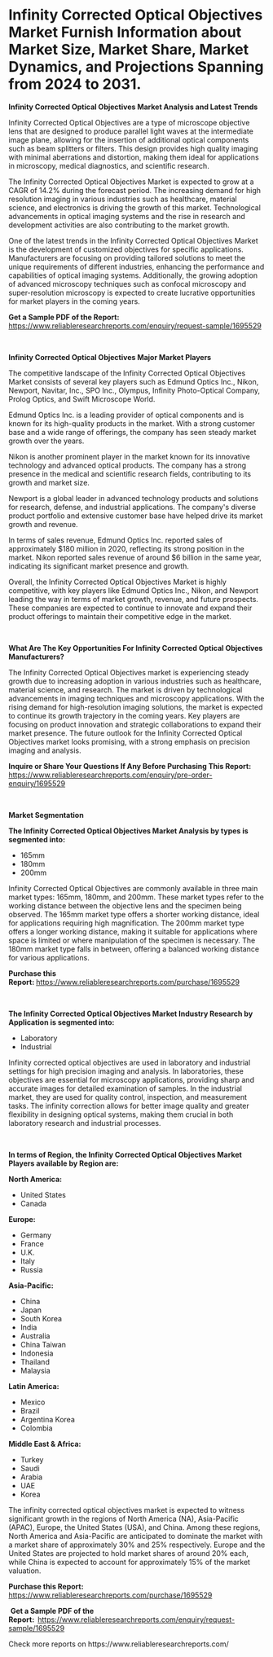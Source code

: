 <p><h1>Infinity Corrected Optical Objectives Market Furnish Information about Market Size, Market Share, Market Dynamics, and Projections Spanning from 2024 to 2031.</h1></p><p><strong>Infinity Corrected Optical Objectives Market Analysis and Latest Trends</strong></p>
<p><p>Infinity Corrected Optical Objectives are a type of microscope objective lens that are designed to produce parallel light waves at the intermediate image plane, allowing for the insertion of additional optical components such as beam splitters or filters. This design provides high quality imaging with minimal aberrations and distortion, making them ideal for applications in microscopy, medical diagnostics, and scientific research.</p><p>The Infinity Corrected Optical Objectives Market is expected to grow at a CAGR of 14.2% during the forecast period. The increasing demand for high resolution imaging in various industries such as healthcare, material science, and electronics is driving the growth of this market. Technological advancements in optical imaging systems and the rise in research and development activities are also contributing to the market growth.</p><p>One of the latest trends in the Infinity Corrected Optical Objectives Market is the development of customized objectives for specific applications. Manufacturers are focusing on providing tailored solutions to meet the unique requirements of different industries, enhancing the performance and capabilities of optical imaging systems. Additionally, the growing adoption of advanced microscopy techniques such as confocal microscopy and super-resolution microscopy is expected to create lucrative opportunities for market players in the coming years.</p></p>
<p><strong>Get a Sample PDF of the Report:&nbsp;</strong> <a href="https://www.reliableresearchreports.com/enquiry/request-sample/1695529">https://www.reliableresearchreports.com/enquiry/request-sample/1695529</a></p>
<p>&nbsp;</p>
<p><strong>Infinity Corrected Optical Objectives Major Market Players</strong></p>
<p><p>The competitive landscape of the Infinity Corrected Optical Objectives Market consists of several key players such as Edmund Optics Inc., Nikon, Newport, Navitar, Inc., SPO Inc., Olympus, Infinity Photo-Optical Company, Prolog Optics, and Swift Microscope World. </p><p>Edmund Optics Inc. is a leading provider of optical components and is known for its high-quality products in the market. With a strong customer base and a wide range of offerings, the company has seen steady market growth over the years. </p><p>Nikon is another prominent player in the market known for its innovative technology and advanced optical products. The company has a strong presence in the medical and scientific research fields, contributing to its growth and market size.</p><p>Newport is a global leader in advanced technology products and solutions for research, defense, and industrial applications. The company's diverse product portfolio and extensive customer base have helped drive its market growth and revenue.</p><p>In terms of sales revenue, Edmund Optics Inc. reported sales of approximately $180 million in 2020, reflecting its strong position in the market. Nikon reported sales revenue of around $6 billion in the same year, indicating its significant market presence and growth.</p><p>Overall, the Infinity Corrected Optical Objectives Market is highly competitive, with key players like Edmund Optics Inc., Nikon, and Newport leading the way in terms of market growth, revenue, and future prospects. These companies are expected to continue to innovate and expand their product offerings to maintain their competitive edge in the market.</p></p>
<p>&nbsp;</p>
<p><strong>What Are The Key Opportunities For Infinity Corrected Optical Objectives Manufacturers?</strong></p>
<p><p>The Infinity Corrected Optical Objectives market is experiencing steady growth due to increasing adoption in various industries such as healthcare, material science, and research. The market is driven by technological advancements in imaging techniques and microscopy applications. With the rising demand for high-resolution imaging solutions, the market is expected to continue its growth trajectory in the coming years. Key players are focusing on product innovation and strategic collaborations to expand their market presence. The future outlook for the Infinity Corrected Optical Objectives market looks promising, with a strong emphasis on precision imaging and analysis.</p></p>
<p><strong>Inquire or Share Your Questions If Any Before Purchasing This Report:</strong> <a href="https://www.reliableresearchreports.com/enquiry/pre-order-enquiry/1695529">https://www.reliableresearchreports.com/enquiry/pre-order-enquiry/1695529</a></p>
<p>&nbsp;</p>
<p><strong>Market Segmentation</strong></p>
<p><strong>The Infinity Corrected Optical Objectives Market Analysis by types is segmented into:</strong></p>
<p><ul><li>165mm</li><li>180mm</li><li>200mm</li></ul></p>
<p><p>Infinity Corrected Optical Objectives are commonly available in three main market types: 165mm, 180mm, and 200mm. These market types refer to the working distance between the objective lens and the specimen being observed. The 165mm market type offers a shorter working distance, ideal for applications requiring high magnification. The 200mm market type offers a longer working distance, making it suitable for applications where space is limited or where manipulation of the specimen is necessary. The 180mm market type falls in between, offering a balanced working distance for various applications.</p></p>
<p><strong>Purchase this Report:&nbsp;</strong><a href="https://www.reliableresearchreports.com/purchase/1695529">https://www.reliableresearchreports.com/purchase/1695529</a></p>
<p>&nbsp;</p>
<p><strong>The Infinity Corrected Optical Objectives Market Industry Research by Application is segmented into:</strong></p>
<p><ul><li>Laboratory</li><li>Industrial</li></ul></p>
<p><p>Infinity corrected optical objectives are used in laboratory and industrial settings for high precision imaging and analysis. In laboratories, these objectives are essential for microscopy applications, providing sharp and accurate images for detailed examination of samples. In the industrial market, they are used for quality control, inspection, and measurement tasks. The infinity correction allows for better image quality and greater flexibility in designing optical systems, making them crucial in both laboratory research and industrial processes.</p></p>
<p>&nbsp;</p>
<p><strong>In terms of Region, the Infinity Corrected Optical Objectives Market Players available by Region are:</strong></p>
<p>
    <p> <strong> North America: </strong>
        <ul>
            <li>United States</li>
            <li>Canada</li>
        </ul>
        </p> 
    <p> <strong> Europe: </strong>
        <ul>
            <li>Germany</li>
            <li>France</li>
            <li>U.K.</li>
            <li>Italy</li>
            <li>Russia</li>
        </ul>
        </p> 
    <p> <strong> Asia-Pacific: </strong>
        <ul>
            <li>China</li>
            <li>Japan</li>
            <li>South Korea</li>
            <li>India</li>
            <li>Australia</li>
            <li>China Taiwan</li>
            <li>Indonesia</li>
            <li>Thailand</li>
            <li>Malaysia</li>
        </ul>
        </p> 
    <p> <strong> Latin America: </strong>
        <ul>
            <li>Mexico</li>
            <li>Brazil</li>
            <li>Argentina Korea</li>
            <li>Colombia</li>
        </ul>
        </p> 
    <p> <strong> Middle East & Africa: </strong>
        <ul>
            <li>Turkey</li>
            <li>Saudi</li>
            <li>Arabia</li>
            <li>UAE</li>
            <li>Korea</li>
        </ul>
    </p>
    </p>
<p><p>The infinity corrected optical objectives market is expected to witness significant growth in the regions of North America (NA), Asia-Pacific (APAC), Europe, the United States (USA), and China. Among these regions, North America and Asia-Pacific are anticipated to dominate the market with a market share of approximately 30% and 25% respectively. Europe and the United States are projected to hold market shares of around 20% each, while China is expected to account for approximately 15% of the market valuation.</p></p>
<p><strong>Purchase this Report: </strong><a href="https://www.reliableresearchreports.com/purchase/1695529">https://www.reliableresearchreports.com/purchase/1695529</a></p>
<p>&nbsp;<strong>Get a Sample PDF of the Report:&nbsp;&nbsp;</strong><a href="https://www.reliableresearchreports.com/enquiry/request-sample/1695529">https://www.reliableresearchreports.com/enquiry/request-sample/1695529</a></p>
<p><strong></strong></p>
<p>Check more reports on https://www.reliableresearchreports.com/</p>